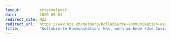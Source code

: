 ```yaml
---
layout:        externalpost
date:          2020-09-01
redirect_site: NZZ
redirect_url:  https://www.nzz.ch/meinung/kollabierte-kommunikation-was-wenn-am-ende-die-covidioten-recht-haben-ld.1574096
title:         "Kollabierte Kommunikation: Was, wenn am Ende «die Covidioten» recht haben?"
---
```

